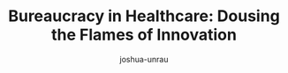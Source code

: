 ---
type: article
title: 'Bureaucracy in Healthcare: Dousing the Flames of Innovation'
description: 'Bureaucracy in healthcare often deters innovators, paving the way for larger, bureaucracy-fluent firms to dominate, potentially sidelining groundbreaking solutions and elevating system costs.'
author: joshua-unrau
language: en
datePublished: 2023-08-28
---